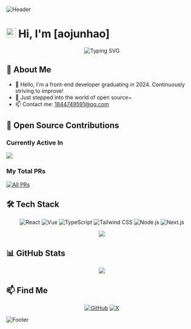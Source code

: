 ![Header](https://capsule-render.vercel.app/api?type=waving&color=gradient&height=200&section=header&text=Hi%20I'm%20aojunhao&fontSize=50&animation=fadeIn&fontAlignY=35)

# <img src="https://media.giphy.com/media/hvRJCLFzcasrR4ia7z/giphy.gif" width="25px"> Hi, I'm [aojunhao]

<div align="center">
  <img src="https://readme-typing-svg.demolab.com?font=Fira+Code&pause=1000&width=435&lines=Front-end+Developer;Open+Source+Enthusiast;Always+learning+new+things" alt="Typing SVG" />
</div>

## 🚀 About Me

- 🔭 Hello, I'm a front-end developer graduating in 2024. Continuously striving to improve!
- 🌱 Just stepped into the world of open source~
- 📫 Contact me: [1844749591@qq.com](mailto:1844749591@qq.com)

## 🤝 Open Source Contributions

### Currently Active In

<a href="https://github.com/ant-design/ant-design">
  <img align="center" src="https://github-readme-stats.vercel.app/api/pin/?username=ant-design&repo=ant-design&theme=radical" />
</a>

### My Total PRs

[![All PRs](https://img.shields.io/badge/All%20PRs-View%20on%20GitHub-blue?style=flat-square)](https://github.com/search?q=is%3Apr+author%3Aaojunhao123+is%3Amerged&type=pullrequests)

## 🛠️ Tech Stack

<div align="center">
  
![React](https://img.shields.io/badge/-React-61DAFB?style=for-the-badge&logo=react&logoColor=black)
![Vue](https://img.shields.io/badge/-Vue-4FC08D?style=for-the-badge&logo=vue.js&logoColor=white)
![TypeScript](https://img.shields.io/badge/-TypeScript-3178C6?style=for-the-badge&logo=typescript&logoColor=white)
![Tailwind CSS](https://img.shields.io/badge/-Tailwind%20CSS-38B2AC?style=for-the-badge&logo=tailwind-css&logoColor=white)
![Node.js](https://img.shields.io/badge/-Node.js-339933?style=for-the-badge&logo=node.js&logoColor=white)
![Next.js](https://img.shields.io/badge/-Next.js-000000?style=for-the-badge&logo=next.js&logoColor=white)

</div>

<div align="center">
  <img src="https://github-readme-stats.vercel.app/api/top-langs/?username=aojunhao123&layout=compact&theme=radical" />
</div>

## 📊 GitHub Stats

<div align="center">
  <img src="https://github-readme-activity-graph.vercel.app/graph?username=aojunhao123&theme=react-dark" />
</div>

## 📫 Find Me

<div align="center">
  
[![GitHub](https://img.shields.io/badge/-GitHub-181717?style=for-the-badge&logo=github&logoColor=white)](https://github.com/aojunhao123)
[![X](https://img.shields.io/badge/-X-000000?style=for-the-badge&logo=x&logoColor=white)](https://x.com/AlanCam16356452)

</div>

![Footer](https://capsule-render.vercel.app/api?type=waving&color=gradient&height=100&section=footer)
